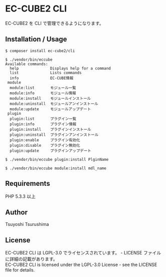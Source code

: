 # EC-CUBE2 CLI

EC-CUBE2 を CLI で管理できるようになります。  


## Installation / Usage

```
$ composer install ec-cube2/cli
```

```
$ ./vendor/bin/eccube
Available commands:
  help              Displays help for a command
  list              Lists commands
  info              EC-CUBE情報
 module
  module:list       モジュール一覧
  module:info       モジュール情報
  module:install    モジュールインストール
  module:uninstall  モジュールアンインストール
  module:update     モジュールアップデート
 plugin
  plugin:list       プラグイン一覧
  plugin:info       プラグイン情報
  plugin:install    プラグインインストール
  plugin:uninstall  プラグインアンインストール
  plugin:enable     プラグイン有効化
  plugin:disable    プラグイン無効化
  plugin:update     プラグインアップデート
```

```
$ ./vendor/bin/eccube plugin:install PlginName
```

```
$ ./vendor/bin/eccube module:install mdl_name
```

## Requirements

PHP 5.3.3 以上



## Author

Tsuyoshi Tsurushima


## License

EC-CUBE2 CLI は LGPL-3.0 でライセンスされています。 - LICENSE ファイルに詳細の記載があります。  
EC-CUBE2 CLI is licensed under the LGPL-3.0 License - see the LICENSE file for details.
